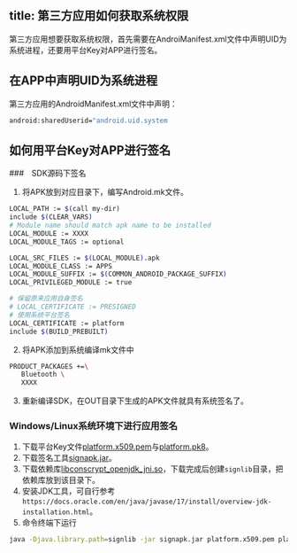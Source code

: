 title: 第三方应用如何获取系统权限
---

第三方应用想要获取系统权限，首先需要在AndroiManifest.xml文件中声明UID为系统进程，还要用平台Key对APP进行签名。

## 在APP中声明UID为系统进程
第三方应用的AndroidManifest.xml文件中声明：
```sh
android:sharedUserid="android.uid.system
```

## 如何用平台Key对APP进行签名
###　SDK源码下签名
1. 将APK放到对应目录下，编写Android.mk文件。
```sh
LOCAL_PATH := $(call my-dir)
include $(CLEAR_VARS)
# Module name should match apk name to be installed
LOCAL_MODULE := XXXX
LOCAL_MODULE_TAGS := optional

LOCAL_SRC_FILES := $(LOCAL_MODULE).apk
LOCAL_MODULE_CLASS := APPS
LOCAL_MODULE_SUFFIX := $(COMMON_ANDROID_PACKAGE_SUFFIX)
LOCAL_PRIVILEGED_MODULE := true

# 保留原来应用自身签名
# LOCAL_CERTIFICATE := PRESIGNED
# 使用系统平台签名
LOCAL_CERTIFICATE := platform
include $(BUILD_PREBUILT)
```
2. 将APK添加到系统编译mk文件中
```sh
PRODUCT_PACKAGES +=\
   Bluetooth \
   XXXX
```
3. 重新编译SDK，在OUT目录下生成的APK文件就具有系统签名了。

### Windows/Linux系统环境下进行应用签名
1. 下载平台Key文件[platform.x509.pem](https://dl.khadas.com/products/vim4/development/signtools/platform.x509.pem)与[platform.pk8](https://dl.khadas.com/products/vim4/development/signtools/platform.pk8)。
2. 下载签名工具[signapk.jar](https://dl.khadas.com/products/vim4/development/signtools/signapk.jar)。
3. 下载依赖库[libconscrypt_openjdk_jni.so](https://dl.khadas.com/products/vim4/development/signtools/libconscrypt_openjdk_jni.so)，下载完成后创建`signlib`目录，把依赖库放到该目录下。
3. 安装JDK工具，可自行参考`https://docs.oracle.com/en/java/javase/17/install/overview-jdk-installation.html`。
4. 命令终端下运行
```sh
java -Djava.library.path=signlib -jar signapk.jar platform.x509.pem platform.pk8 unsigned.apk signed.apk
```
